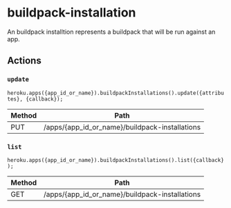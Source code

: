 # buildpack-installation

An buildpack installtion represents a buildpack that will be run against an app.

## Actions

### `update`

`heroku.apps({app_id_or_name}).buildpackInstallations().update({attributes}, {callback});`

Method | Path
--- | ---
PUT | /apps/{app_id_or_name}/buildpack-installations

### `list`

`heroku.apps({app_id_or_name}).buildpackInstallations().list({callback});`

Method | Path
--- | ---
GET | /apps/{app_id_or_name}/buildpack-installations

